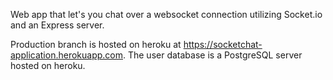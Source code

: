 Web app that let's you chat over a websocket connection utilizing Socket.io and an Express server.

Production branch is hosted on heroku at https://socketchat-application.herokuapp.com.
The user database is a PostgreSQL server hosted on heroku.